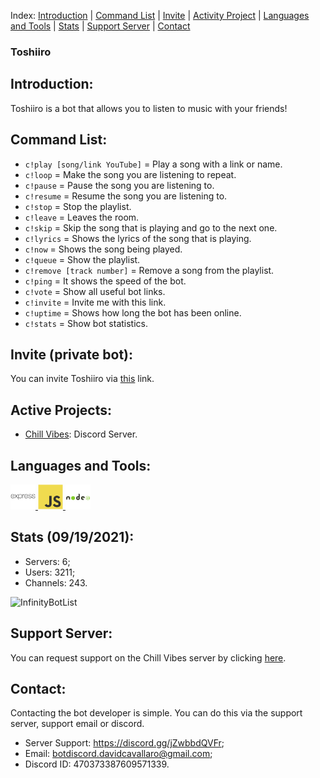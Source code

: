 Index: [Introduction](https://github.com/Chill-Vabes/Toshiiro#introduction) | [Command List](https://github.com/Chill-Vabes/Toshiiro#Command-List) | [Invite](https://github.com/Chill-Vabes/Toshiiro#Invite) | [Activity Project](https://github.com/Chill-Vabes/Toshiiro#active-projects) | [Languages and Tools](https://github.com/Chill-Vabes/Toshiiro#languages-and-tools) |  [Stats](https://github.com/Chill-Vabes/Toshiiro#stats) | [Support Server](https://github.com/Chill-Vabes/Toshiiro#support-server) | [Contact](https://github.com/Chill-Vabes/Toshiiro#contact)

### Toshiiro

<h2 align="left">Introduction:</h2>

Toshiiro is a bot that allows you to listen to music with your friends!

<h2 align="left">Command List:</h2>

- `c!play [song/link YouTube]` = Play a song with a link or name.
- `c!loop` = Make the song you are listening to repeat.
- `c!pause` = Pause the song you are listening to.
- `c!resume` = Resume the song you are listening to.
- `c!stop` = Stop the playlist.
- `c!leave` = Leaves the room.
- `c!skip` = Skip the song that is playing and go to the next one.
- `c!lyrics` = Shows the lyrics of the song that is playing.
- `c!now` = Shows the song being played.
- `c!queue` = Show the playlist.
- `c!remove [track number]` = Remove a song from the playlist.
- `c!ping` = It shows the speed of the bot.
- `c!vote` = Show all useful bot links.
- `c!invite` = Invite me with this link.
- `c!uptime` = Shows how long the bot has been online.
- `c!stats` = Show bot statistics.

<h2 align="left">Invite (private bot):</h2>

You can invite Toshiiro via [this](https://discord.com/oauth2/authorize?client_id=713844523247075470&scope=bot&permissions=3525696) link.

<h2 align="left">Active Projects:</h2>

- [Chill Vibes](https://discord.gg/jZwbbdQVFr): Discord Server.

<h2 align="left">Languages and Tools:</h2>

<a href="https://expressjs.com" target="_blank"> <img src="https://raw.githubusercontent.com/devicons/devicon/master/icons/express/express-original-wordmark.svg" alt="express" width="40" height="40"/> </a> <a href="https://developer.mozilla.org/en-US/docs/Web/JavaScript" target="_blank"> <img src="https://raw.githubusercontent.com/devicons/devicon/master/icons/javascript/javascript-original.svg" alt="javascript" width="40" height="40"/> </a> <a href="https://nodejs.org" target="_blank"> <img src="https://raw.githubusercontent.com/devicons/devicon/master/icons/nodejs/nodejs-original-wordmark.svg" alt="nodejs" width="40" height="40"/> </a>

<h2 align="left">Stats (09/19/2021):</h2>

- Servers: 6;
- Users: 3211;
- Channels: 243.

![InfinityBotList](https://infinitybotlist.com/bots/713844523247075470/widget?size=small) 

<h2 align="left">Support Server:</h2>

You can request support on the Chill Vibes server by clicking [here](https://discord.gg/jZwbbdQVFr).

<h2 align="left">Contact:</h2>

Contacting the bot developer is simple. You can do this via the support server, support email or discord.
- Server Support: https://discord.gg/jZwbbdQVFr;
- Email: botdiscord.davidcavallaro@gmail.com;
- Discord ID: 470373387609571339.
